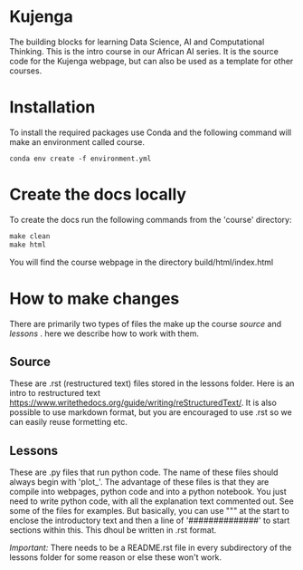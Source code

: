 # Kujenga

The building blocks for learning Data Science, AI and Computational Thinking. This is the intro course in our African AI series. It is the source code for the Kujenga webpage, but can also be used as a template for other courses.

# Installation

To install the required packages use Conda and the following command will make an environment called course.
```
conda env create -f environment.yml
```

# Create the docs locally

To create the docs run the following commands from the 'course' directory:

```python
make clean
make html
```

You will find the course webpage in the directory build/html/index.html


# How to make changes

There are primarily two types of files the make up the course *source* and *lessons* . here we describe how to work with them.

## Source

These are .rst (restructured text) files stored in the lessons folder. Here is an intro to restructured text https://www.writethedocs.org/guide/writing/reStructuredText/. It is also possible to use markdown format, but you are encouraged to use .rst so we can easily reuse formetting etc.

## Lessons

These are .py files that run python code. The name of these files should always begin with 'plot_'. The advantage of these files is that they are compile into webpages, python code and into a python notebook. You just need to write python code, with all the explanation text commented out. See some of the files for examples. But basically, you can use """ at the start to enclose the introductory text and then a line of '##############' to start sections within this. This dhoul be written in .rst format.

*Important:* There needs to be a README.rst file in every subdirectory of the lessons folder for some reason or else these won't work.

